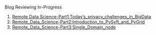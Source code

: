 Blog Reviewing In-Progress

1. [Remote Data Science-Part1:Today’s_privacy_challenges_in_BigData](https://docs.google.com/document/d/16_sTeDd3shk1hON1FC__RKbuzjaiPu-YWRms0TgXJMg/edit#heading=h.d2fjzfrbcl57)
2. [Remote_Data_Science-Part2:Introduction_to_PySyft_and_PyGrid](https://docs.google.com/document/d/1m21D-cNrHHt4G2f_kapxCqFOiqTC5BbXbpBmXDVJGEI/edit#heading=h.d2fjzfrbcl57)
3. [Remote_Data_Science-Part3:Single_Domain_node](https://docs.google.com/document/d/18eq4kvnK798lA7Lhd3-C3WxfV16y2Ah8sX4KkJrWhoQ/edit#heading=h.d2fjzfrbcl57)
